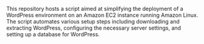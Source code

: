This repository hosts a script aimed at simplifying the deployment of a WordPress environment on an Amazon EC2 instance running Amazon Linux. The script automates various setup steps including downloading and extracting WordPress, configuring the necessary server settings, and setting up a database for WordPress.
